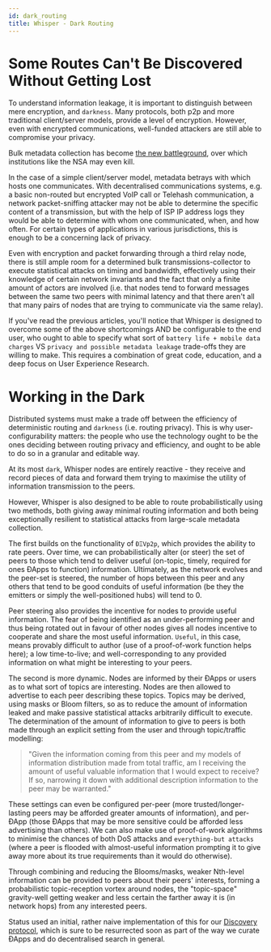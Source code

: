 ```yaml
---
id: dark_routing
title: Whisper - Dark Routing
---
```


# Some Routes Can't Be Discovered Without Getting Lost

To understand information leakage, it is important to distinguish between mere encryption, and `darkness`. Many protocols, both p2p and more traditional client/server models, provide a level of encryption. However, even with encrypted communications, well-funded attackers are still able to compromise your privacy. 

Bulk metadata collection has become [the new battleground](https://www.youtube.com/watch?v=UdQiz0Vavmc), over which institutions like the NSA may even kill. 

In the case of a simple client/server model, metadata betrays with which hosts one communicates. With decentralised communications systems, e.g. a basic non-routed but encrypted VoIP call or Telehash communication, a network packet-sniffing attacker may not be able to determine the specific content of a transmission, but with the help of ISP IP address logs they would be able to determine with whom one communicated, when, and how often. For certain types of applications in various jurisdictions, this is enough to be a concerning lack of privacy.

Even with encryption and packet forwarding through a third relay node, there is still ample room for a determined bulk transmissions-collector to execute statistical attacks on timing and bandwidth, effectively using their knowledge of certain network invariants and the fact that only a finite amount of actors are involved (i.e. that nodes tend to forward messages between the same two peers with minimal latency and that there aren't all that many pairs of nodes that are trying to communicate via the same relay).

If you've read the previous articles, you'll notice that Whisper is designed to overcome some of the above shortcomings AND be configurable to the end user, who ought to able to specify what sort of `battery life + mobile data charges` VS `privacy and possible metadata leakage` trade-offs they are willing to make. This requires a combination of great code, education, and a deep focus on User Experience Research.

# Working in the Dark

Distributed systems must make a trade off between the efficiency of deterministic routing and `darkness` (i.e. routing privacy). This is why user-configurability matters: the people who use the technology ought to be the ones deciding between routing privacy and efficiency, and ought to be able to do so in a granular and editable way.

At its most `dark`, Whisper nodes are entirely reactive - they receive and record pieces of data and forward them trying to maximise the utility of information transmission to the peers.

However, Whisper is also designed to be able to route probabilistically using two methods, both giving away minimal routing information and both being exceptionally resilient to statistical attacks from large-scale metadata collection.

The first builds on the functionality of `ÐΞVp2p`, which provides the ability to rate peers. Over time, we can probabilistically alter (or steer) the set of peers to those which tend to deliver useful (on-topic, timely, required for ones ÐApps to function) information. Ultimately, as the network evolves and the peer-set is steered, the number of hops between this peer and any others that tend to be good conduits of useful information (be they the emitters or simply the well-positioned hubs) will tend to 0.

Peer steering also provides the incentive for nodes to provide useful information. The fear of being identified as an under-performing peer and thus being rotated out in favour of other nodes gives all nodes incentive to cooperate and share the most useful information. `Useful`, in this case, means provably difficult to author (use of a proof-of-work function helps here); a low time-to-live; and well-corresponding to any provided information on what might be interesting to your peers.

The second is more dynamic. Nodes are informed by their ÐApps or users as to what sort of topics are interesting. Nodes are then allowed to advertise to each peer describing these topics. Topics may be derived, using masks or Bloom filters, so as to reduce the amount of information leaked and make passive statistical attacks arbitrarily difficult to execute. The determination of the amount of information to give to peers is both made through an explicit setting from the user and through topic/traffic modelling: 

> "Given the information coming from this peer and my models of information distribution made from total traffic, am I receiving the amount of useful valuable information that I would expect to receive? If so, narrowing it down with additional description information to the peer may be warranted."

These settings can even be configured per-peer (more trusted/longer-lasting peers may be afforded greater amounts of information), and per-ÐApp (those ÐApps that may be more sensitive could be afforded less advertising than others). We can also make use of proof-of-work algorithms to minimise the chances of both DoS attacks and `everything-but attacks` (where a peer is flooded with almost-useful information prompting it to give away more about its true requirements than it would do otherwise).

Through combining and reducing the Blooms/masks, weaker Nth-level information can be provided to peers about their peers' interests, forming a probabilistic topic-reception vortex around nodes, the "topic-space" gravity-well getting weaker and less certain the farther away it is (in network hops) from any interested peers.

Status used an initial, rather naive implementation of this for our [Discovery protocol](https://docs.google.com/document/d/1MQRcv1BmMSl08by7VLGaQArXV-z467PtkwyRpVs7Ok8/edit), which is sure to be resurrected soon as part of the way we curate ÐApps and do decentralised search in general.
